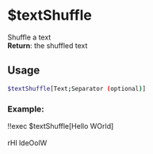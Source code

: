 # $textShuffle

Shuffle a text\
**Return**: the shuffled text

## Usage

```bash
$textShuffle[Text;Separator (optional)]
```

### Example:
<discord-messages>
          <discord-message :bot="false" role-color="#ffcc9a" author="Member">
        !!exec $textShuffle[Hello WOrld]<br><br>
          </discord-message>
          <discord-message :bot="true" role-color="#0099ff" author="Custom Command" avatar="https://media.discordapp.net/avatars/725721249652670555/781224f90c3b841ba5b40678e032f74a.webp">
        rHl ldeOolW
        </discord-message>
</discord-messages>